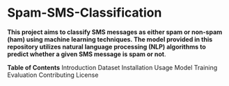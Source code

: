 # Spam-SMS-Classification

**This project aims to classify SMS messages as either spam or non-spam (ham) using machine learning techniques. The model provided in this repository utilizes natural language processing (NLP) algorithms to predict whether a given SMS message is spam or not**.

**Table of Contents**
Introduction
Dataset
Installation
Usage
Model Training
Evaluation
Contributing
License

